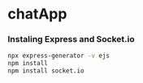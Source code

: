 # chatApp

### Instaling Express and Socket.io
```bash
npx express-generator -v ejs
npm install
npm install socket.io
```
